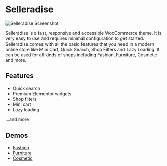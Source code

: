 # Selleradise

![Selleradise Screenshot](https://i0.wp.com/themes.svn.wordpress.org/selleradise-lite/1.2.7/screenshot.png)

Selleradise is a fast, responsive and accessible WooCommerce theme. It is very easy to use and requires minimal configuration to get started. Selleradise comes with all the basic features that you need in a modern online store like Mini Cart, Quick Search, Shop Filters and Lazy Loading. It can be used for all kinds of shops including Fashion, Furniture, Cosmetic and more.

## Features

- Quick search
- Premium Elementor widgets
- Shop filters
- Mini cart
- Lazy loading

...and more

## Demos

- [Fashion](https://demo.selleradise.com/)
- [Furniture](https://demo.selleradise.com/furniture)
- [Cosmetic](https://demo.selleradise.com/cosmetics)
